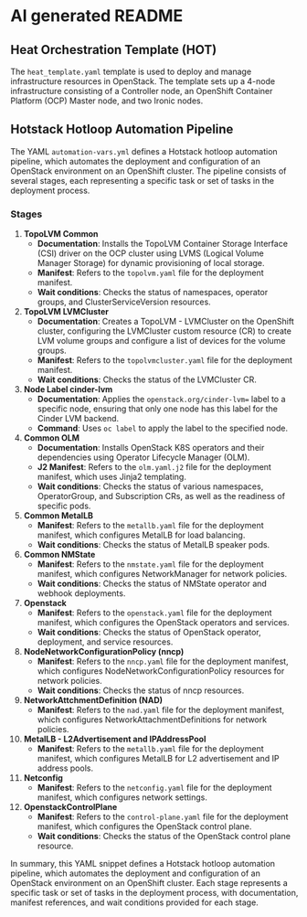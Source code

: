 <!--
// Assisted by watsonx Code Assistant
// Code generated by WCA@IBM in this programming language is not approved for
// use in IBM product development.
-->
# AI generated README

## Heat Orchestration Template (HOT)

The `heat_template.yaml` template is used to deploy and manage infrastructure
resources in OpenStack. The template sets up a 4-node infrastructure consisting
of a Controller node, an OpenShift Container Platform (OCP) Master node, and
two Ironic nodes.

## Hotstack Hotloop Automation Pipeline

The YAML `automation-vars.yml` defines a Hotstack hotloop automation pipeline,
which automates the deployment and configuration of an OpenStack environment on
an OpenShift cluster. The pipeline consists of several stages, each
representing a specific task or set of tasks in the deployment process.

### Stages

1. **TopoLVM Common**
   - **Documentation**: Installs the TopoLVM Container Storage Interface (CSI)
     driver on the OCP cluster using LVMS (Logical Volume Manager Storage) for
     dynamic provisioning of local storage.
   - **Manifest**: Refers to the `topolvm.yaml` file for the deployment
     manifest.
   - **Wait conditions**: Checks the status of namespaces, operator groups,
     and ClusterServiceVersion resources.
2. **TopoLVM LVMCluster**
   - **Documentation**: Creates a TopoLVM - LVMCluster on the OpenShift
     cluster, configuring the LVMCluster custom resource (CR) to create LVM
     volume groups and configure a list of devices for the volume groups.
   - **Manifest**: Refers to the `topolvmcluster.yaml` file for the deployment
     manifest.
   - **Wait conditions**: Checks the status of the LVMCluster CR.
3. **Node Label cinder-lvm**
   - **Documentation**: Applies the `openstack.org/cinder-lvm=` label to a
     specific node, ensuring that only one node has this label for the Cinder
     LVM backend.
   - **Command**: Uses `oc label` to apply the label to the specified node.
4. **Common OLM**
   - **Documentation**: Installs OpenStack K8S operators and their dependencies
     using Operator Lifecycle Manager (OLM).
   - **J2 Manifest**: Refers to the `olm.yaml.j2` file for the deployment
     manifest, which uses Jinja2 templating.
   - **Wait conditions**: Checks the status of various namespaces,
     OperatorGroup, and Subscription CRs, as well as the readiness of specific
     pods.
5. **Common MetalLB**
   - **Manifest**: Refers to the `metallb.yaml` file for the deployment
     manifest, which configures MetalLB for load balancing.
   - **Wait conditions**: Checks the status of MetalLB speaker pods.
6. **Common NMState**
   - **Manifest**: Refers to the `nmstate.yaml` file for the deployment
     manifest, which configures NetworkManager for network policies.
   - **Wait conditions**: Checks the status of NMState operator and webhook
     deployments.
7. **Openstack**
   - **Manifest**: Refers to the `openstack.yaml` file for the deployment
     manifest, which configures the OpenStack operators and services.
   - **Wait conditions**: Checks the status of OpenStack operator, deployment,
     and service resources.
8. **NodeNetworkConfigurationPolicy (nncp)**
   - **Manifest**: Refers to the `nncp.yaml` file for the deployment manifest,
     which configures NodeNetworkConfigurationPolicy resources for network
     policies.
   - **Wait conditions**: Checks the status of nncp resources.
9. **NetworkAttchmentDefinition (NAD)**
   - **Manifest**: Refers to the `nad.yaml` file for the deployment manifest,
     which configures NetworkAttachmentDefinitions for network policies.
10. **MetalLB - L2Advertisement and IPAddressPool**
    - **Manifest**: Refers to the `metallb.yaml` file for the deployment
      manifest, which configures MetalLB for L2 advertisement and IP address
      pools.
11. **Netconfig**
    - **Manifest**: Refers to the `netconfig.yaml` file for the deployment
      manifest, which configures network settings.
12. **OpenstackControlPlane**
    - **Manifest**: Refers to the `control-plane.yaml` file for the deployment
      manifest, which configures the OpenStack control plane.
    - **Wait conditions**: Checks the status of the OpenStack control plane
      resource.

In summary, this YAML snippet defines a Hotstack hotloop automation pipeline,
which automates the deployment and configuration of an OpenStack environment on
an OpenShift cluster. Each stage represents a specific task or set of tasks in
the deployment process, with documentation, manifest references, and wait
conditions provided for each stage.
